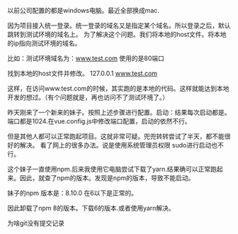 以前公司配置的都是windows电脑。最近全部换成mac.

因为项目接入统一登录。统一登录的域名又是指定某个域名。所以登录之后，默认跳转到测试环境的域名上。
为了解决这个问题。我们将本地的host文件。将本地的ip指向测试环境的域名。

比如：测试环境域名为：www.test.com 使用的是80端口

找到本地的host文件并修改。
127.0.0.1 www.test.com

这样，在访问www.test.com的时候，其实跑的是本地的代码。这样就能达到本地开发的想过。（有个问题就是，再也访问不了测试环境了。）

昨天刚来了一个新来的妹子。按照上述步骤进行配置。启动：结果每次启动都是。端口都是1024.在vue.config.js中修改端口配置，启动的依然不行。

但是其他人都可以正常跑起项目。这就非常可疑。兜兜转转尝试了半天，都不能很好的解决。
看了网上的很多办法。说是使用系统管理员权限 sudo进行启动也不行。

这个妹子一直使用npm.后来我使用它电脑尝试下载了yarn.结果确可以正常跑起来。因此，就查了npm的版本。发现是npm的版本，导致不能启动。

妹子的npm 版本是：8.10.0
在6以下是正常的。

因此卸载了npm 8的版本。下载6的版本.或者使用yarn解决。

为啥git没有提交记录
